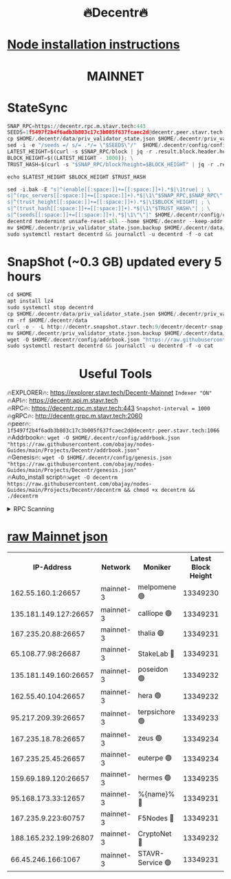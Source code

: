 <h1 align="center"> 🔥Decentr🔥</h1>

[Node installation instructions](https://github.com/obajay/nodes-Guides/tree/main/Projects/Decentr)
=
<h1 align="center"> MAINNET</h1>

# StateSync
```python
SNAP_RPC=https://decentr.rpc.m.stavr.tech:443
SEEDS=1f5497f2b4f6adb3b803c17c3b005f637fcaec2d@decentr.peer.stavr.tech:1066
cp $HOME/.decentr/data/priv_validator_state.json $HOME/.decentr/priv_validator_state.json.backup
sed -i -e "/seeds =/ s/= .*/= \"$SEEDS\"/"  $HOME/.decentr/config/config.toml
LATEST_HEIGHT=$(curl -s $SNAP_RPC/block | jq -r .result.block.header.height); \
BLOCK_HEIGHT=$((LATEST_HEIGHT - 1000)); \
TRUST_HASH=$(curl -s "$SNAP_RPC/block?height=$BLOCK_HEIGHT" | jq -r .result.block_id.hash)

echo $LATEST_HEIGHT $BLOCK_HEIGHT $TRUST_HASH

sed -i.bak -E "s|^(enable[[:space:]]+=[[:space:]]+).*$|\1true| ; \
s|^(rpc_servers[[:space:]]+=[[:space:]]+).*$|\1\"$SNAP_RPC,$SNAP_RPC\"| ; \
s|^(trust_height[[:space:]]+=[[:space:]]+).*$|\1$BLOCK_HEIGHT| ; \
s|^(trust_hash[[:space:]]+=[[:space:]]+).*$|\1\"$TRUST_HASH\"| ; \
s|^(seeds[[:space:]]+=[[:space:]]+).*$|\1\"\"|" $HOME/.decentr/config/config.toml
decentrd tendermint unsafe-reset-all --home $HOME/.decentr --keep-addr-book
mv $HOME/.decentr/priv_validator_state.json.backup $HOME/.decentr/data/priv_validator_state.json
sudo systemctl restart decentrd && journalctl -u decentrd -f -o cat
```
# SnapShot (~0.3 GB) updated every 5 hours
```python
cd $HOME
apt install lz4
sudo systemctl stop decentrd
cp $HOME/.decentr/data/priv_validator_state.json $HOME/.decentr/priv_validator_state.json.backup
rm -rf $HOME/.decentr/data
curl -o - -L http://decentr.snapshot.stavr.tech:9/decentr/decentr-snap.tar.lz4 | lz4 -c -d - | tar -x -C $HOME/.decentr --strip-components 2
mv $HOME/.decentr/priv_validator_state.json.backup $HOME/.decentr/data/priv_validator_state.json
wget -O $HOME/.decentr/config/addrbook.json "https://raw.githubusercontent.com/obajay/nodes-Guides/main/Projects/Decentr/addrbook.json"
sudo systemctl restart decentrd && journalctl -u decentrd -f -o cat
```

 <h1 align="center"> Useful Tools</h1>

🔥EXPLORER🔥:     https://explorer.stavr.tech/Decentr-Mainnet        `Indexer "ON"` \
🔥API🔥:          https://decentr.api.m.stavr.tech \
🔥RPC🔥:          https://decentr.rpc.m.stavr.tech:443              `Snapshot-interval = 1000` \
🔥gRPC🔥:         http://decentr.grpc.m.stavr.tech:2060 \
🔥peer🔥:         `1f5497f2b4f6adb3b803c17c3b005f637fcaec2d@decentr.peer.stavr.tech:1066` \
🔥Addrbook🔥:  `wget -O $HOME/.decentr/config/addrbook.json "https://raw.githubusercontent.com/obajay/nodes-Guides/main/Projects/Decentr/addrbook.json"` \
🔥Genesis🔥:  `wget -O $HOME/.decentr/config/genesis.json "https://raw.githubusercontent.com/obajay/nodes-Guides/main/Projects/Decentr/genesis.json"` \
🔥Auto_install script🔥:`wget -O decentrm https://raw.githubusercontent.com/obajay/nodes-Guides/main/Projects/Decentr/decentrm && chmod +x decentrm && ./decentrm`

<details>
<summary>RPC Scanning</summary>

<h2 align="center"> We scan nodes in real time every 4 hours. And we provide the final result of RPC endpoints.
We cannot influence the operation of these nodes in any way. </h2>


```python
If Voting Power is higher than 0 --> then the Node is a validator of the network and may be subject to attack and be a potential threat to the chain.
```
```python
We marked such validators with a red symbol
```

</details>

[raw Mainnet json](https://rpc-check.decentrm.stavr.tech/decentrm/rpc-decentrm-result.json)
=



<table><tr><th>IP-Address</th><th>Network</th><th>Moniker</th><th>Latest Block Height</th><th>Earliest Block Height</th><th>Catching Up</th><th>Tx Index</th><th>Voting Power</th><th>Scan Time</th></tr><tr><td>162.55.160.1:26657</td><td>mainnet-3</td><td>melpomene 🟢</td><td>13349230</td><td>1688950</td><td>False</td><td>on</td><td>0</td><td>2024-03-16T14:46:44.938955340UTC</td></tr><tr><td>135.181.149.127:26657</td><td>mainnet-3</td><td>calliope 🟢</td><td>13349231</td><td>1688950</td><td>False</td><td>on</td><td>0</td><td>2024-03-16T14:46:49.350982240UTC</td></tr><tr><td>167.235.20.88:26657</td><td>mainnet-3</td><td>thalia 🟢</td><td>13349231</td><td>1688950</td><td>False</td><td>on</td><td>0</td><td>2024-03-16T14:46:52.854495419UTC</td></tr><tr><td>65.108.77.98:26687</td><td>mainnet-3</td><td>StakeLab 🔴</td><td>13349231</td><td>1688950</td><td>False</td><td>on</td><td>5458010</td><td>2024-03-16T14:46:53.156414859UTC</td></tr><tr><td>135.181.149.160:26657</td><td>mainnet-3</td><td>poseidon 🟢</td><td>13349232</td><td>1688950</td><td>False</td><td>on</td><td>0</td><td>2024-03-16T14:46:57.526326194UTC</td></tr><tr><td>162.55.40.104:26657</td><td>mainnet-3</td><td>hera 🟢</td><td>13349232</td><td>1688950</td><td>False</td><td>on</td><td>0</td><td>2024-03-16T14:46:57.977216777UTC</td></tr><tr><td>95.217.209.39:26657</td><td>mainnet-3</td><td>terpsichore 🟢</td><td>13349233</td><td>1688950</td><td>False</td><td>on</td><td>0</td><td>2024-03-16T14:47:02.346912477UTC</td></tr><tr><td>167.235.18.78:26657</td><td>mainnet-3</td><td>zeus 🟢</td><td>13349234</td><td>1688950</td><td>False</td><td>on</td><td>0</td><td>2024-03-16T14:47:08.673644950UTC</td></tr><tr><td>167.235.25.45:26657</td><td>mainnet-3</td><td>euterpe 🟢</td><td>13349234</td><td>1688950</td><td>False</td><td>on</td><td>0</td><td>2024-03-16T14:47:10.918811773UTC</td></tr><tr><td>159.69.189.120:26657</td><td>mainnet-3</td><td>hermes 🟢</td><td>13349235</td><td>1688950</td><td>False</td><td>on</td><td>0</td><td>2024-03-16T14:47:13.179158721UTC</td></tr><tr><td>95.168.173.33:12657</td><td>mainnet-3</td><td>%{name}% 🔴</td><td>13349231</td><td>8964001</td><td>False</td><td>on</td><td>4280311</td><td>2024-03-16T14:46:50.416868728UTC</td></tr><tr><td>167.235.9.223:60757</td><td>mainnet-3</td><td>F5Nodes 🔴</td><td>13349231</td><td>12380001</td><td>False</td><td>off</td><td>562</td><td>2024-03-16T14:46:50.625343930UTC</td></tr><tr><td>188.165.232.199:26807</td><td>mainnet-3</td><td>CryptoNet 🔴</td><td>13349232</td><td>13242001</td><td>False</td><td>off</td><td>916246</td><td>2024-03-16T14:46:57.770875880UTC</td></tr><tr><td>66.45.246.166:1067</td><td>mainnet-3</td><td>STAVR-Service 🟢</td><td>13349231</td><td>13346001</td><td>False</td><td>on</td><td>0</td><td>2024-03-16T14:46:49.904319722UTC</td></tr></table>
